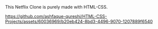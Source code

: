 This Netflix Clone is purely made with HTML-CSS.

https://github.com/ashfaque-qureshi/HTML-CSS-Projects/assets/60036969/b20eb424-8bd3-4496-9070-1207889f6540
